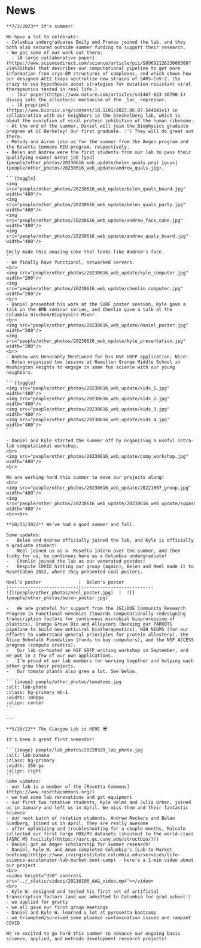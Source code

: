 
<!-- Global site tag (gtag.js) - Google Analytics -->
<script async src="https://www.googletagmanager.com/gtag/js?id=G-YXZFB7HB4L"></script>
<script>
  window.dataLayer = window.dataLayer || [];
  function gtag(){dataLayer.push(arguments);}
  gtag('js', new Date());

  gtag('config', 'G-YXZFB7HB4L');
</script>

# News

````{div} full-width
**7/2/2023** It's summer!

We have a lot to celebrate:
- Columbia undergraduates Emily and Pranav joined the lab, and they both also secured outside summer funding to support their research.
- We got some of our work out there:
  - [A large collaborative paper](https://www.sciencedirect.com/science/article/pii/S0969212623000308?via%3Dihub) that describes our computational pipeline to get more information from cryo-EM structures of complexes, and which shows how our designed ACE2 traps neutralize new strains of SARS-CoV-2. (So crazy to see hypotheses about strategies for mutation-resistant viral therapeutics tested in real life.)
  - [Our paper](https://www.nature.com/articles/s41467-023-36798-1) diving into the allosteric mechanism of the _lac_ repressor.
  - [A preprint](https://www.biorxiv.org/content/10.1101/2023.06.07.544141v1) in collaboration with our neighbors in the Steckelberg lab, which is about the evolution of viral protein inhibition of the human ribosome.
- At the end of the summer, Daniel will join the Biophysics graduate program at UC Berkeley! Our first graduate. :') They will do great out there.
- Melody and Airam join us for the summer from the Amgen program and the Rosetta Commons REU program, respectively.
- Belen and Andrew were the first students from our lab to pass their qualifying exams! Great job [you](people/other_photos/20230616_web_update/belen_quals.png) [guys](people/other_photos/20230616_web_update/andrew_quals.jpg).

```{toggle}
<img src="people/other_photos/20230616_web_update/belen_quals_board.jpg" width="400"/>
<img src="people/other_photos/20230616_web_update/belen_quals_party.jpg" width="400"/>
<img src="people/other_photos/20230616_web_update/andrew_face_cake.jpg" width="400"/>
<img src="people/other_photos/20230616_web_update/andrew_quals_board.jpg" width="400"/>

Emily made this amazing cake that looks like Andrew's face.
```
- We finally have functional, networked servers.
<br>
<img src="people/other_photos/20230616_web_update/kyle_computer.jpg" width="200"/>
<img src="people/other_photos/20230616_web_update/chenlin_computer.jpg" width="200"/>
<br>
- Daniel presented his work at the SURF poster session, Kyle gave a talk in the BMB seminar series, and Chenlin gave a talk at the Columbia Biochem/Biophysics Mixer.
<br>
<img src="people/other_photos/20230616_web_update/daniel_poster.jpg" width="200"/>
<img src="people/other_photos/20230616_web_update/kyle_presentation.jpg" width="200"/>
<br>
- Andrew was Honorably Mentioned for his NSF GRFP application. Nice!
- Belen organized two lessons at Hamilton Grange Middle School in Washington Heights to engage in some fun science with our young neighbors.

```{toggle}
<img src="people/other_photos/20230616_web_update/kids_1.jpg" width="400"/>
<img src="people/other_photos/20230616_web_update/kids_2.jpg" width="400"/>
<img src="people/other_photos/20230616_web_update/kids_3.jpg" width="400"/>
<img src="people/other_photos/20230616_web_update/kids_4.jpg" width="400"/>
```

- Daniel and Kyle started the summer off by organizing a useful intra-lab computational workshop.
<br>
<img src="people/other_photos/20230616_web_update/comp_workshop.jpg" width="400"/>
<br>

We are working hard this summer to move our projects along!
<br>
<img src="people/other_photos/20230616_web_update/20221007_group.jpg" width="400"/>
<img src="people/other_photos/20230616_web_update/20230616_web_update/squash.jpg" width="400"/>
<br><br>

**10/15/2022** We’ve had a good summer and fall.

Some updates:
-	Belen and Andrew officially joined the lab, and Kyle is officially a graduate student!
-	Neel joined us as a  Rosetta intern over the summer, and then lucky for us, he continues here as a Columbia undergraduate!
-	Chenlin joined the lab as our venerated postdoc!
-	Despite COVID hitting our group (again), Belen and Neel made it to RosettaCon 2022, where they presented cool posters.

Neel's poster              |  Belen's poster
:-------------------------:|:-------------------------:
![](people/other_photos/neel_poster.jpg)  |  ![](people/other_photos/belen_poster.jpg)

-	We are grateful for support from the JGI/DOE Community Research Program in Functional Genomics (towards computationally redesigning transcription factors for continuous microbial bioprocessing of plastics), Orange Grove Bio and Alleycorp (backing our PARROTS pipeline to build new antiviral biotherapeutics), NIH NIGMS (for our efforts to understand general principles for protein allostery), the Alice Bohmfalk Foundation (funds to buy computers), and the NSF ACCESS program (compute credits).
-	Our lab co-hosted an NSF GRFP writing workshop in September, and we put in a few of our own applications.
-	I’m proud of our lab members for working together and helping each other grow their projects.
-	Our tomato plants also grew a lot. See below.

```{image} people/other_photos/tomatoes.jpg
:alt: lab-photo
:class: bg-primary mb-1
:width: 1000px
:align: center
```

---

**5/26/22** The Glasgow Lab is HERE 😎

It's been a great first semester!

```{image} people/lab_photos/20220329_lab_photo.jpg
:alt: lab-banana
:class: bg-primary
:width: 350 px
:align: right
```
Some updates:
- our lab is a member of the [Rosetta Commons](https://www.rosettacommons.org/)
- we had some lab renovations and got equipment
- our first two rotation students, Kyle Helms and Julia Urban, joined us in January and left us in April. We miss them and their fantastic science
- our next batch of rotation students, Andrew Reckers and Belen Sundberg, joined us in April. They are really awesome
- after optimizing and troubleshooting for a couple months, Malcolm collected our first large HDX/MS datasets (shoutout to the world-class [ASRC MS facility](https://asrc.gc.cuny.edu/structbio/)!)
- Daniel got an Amgen scholarship for summer research!
- Daniel, Kyle W. and Anum completed Columbia's [Lab-to-Market bootcamp](https://www.irvinginstitute.columbia.edu/services/life-science-accelerator-lab-market-boot-camp) - here's a 1-min video about our project
<br>
<video height="350" controls src="../_static/videos/20210106_AAG_video.mp4"></video>
<br>
- Kyle W. designed and tested his first set of artificial transcription factors (and was admitted to Columbia for grad school!)
- we applied for grants
- we all gave our first group meetings
- Daniel and Kyle W. learned a lot at pyrosetta bootcamp
- we triumphed/survived some plasmid contamination issues and rampant COVID

We're excited to go hard this summer to advance our ongoing basic science, applied, and methods development research projects!

```` 
